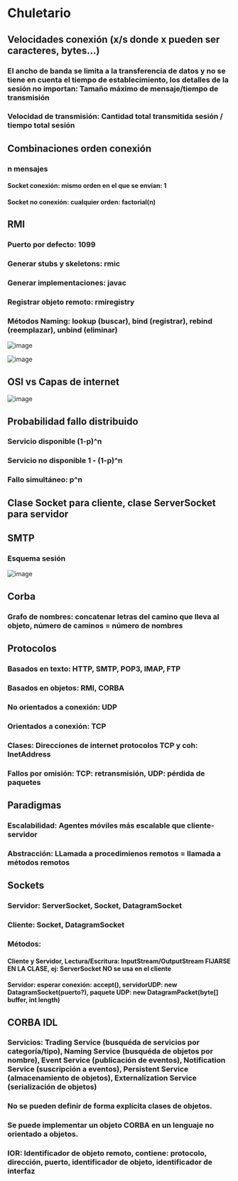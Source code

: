 # Chuletario

## Velocidades conexión (x/s donde x pueden ser caracteres, bytes...)

### El ancho de banda se limita a la transferencia de datos y no se tiene en cuenta el tiempo de establecimiento, los detalles de la sesión no importan: Tamaño máximo de mensaje/tiempo de transmisión

### Velocidad de transmisión: Cantidad total transmitida sesión / tiempo total sesión

## Combinaciones orden conexión

### n mensajes

#### Socket conexión: mismo orden en el que se envían: 1

#### Socket no conexión: cualquier orden: factorial(n)

## RMI

### Puerto por defecto: 1099
### Generar stubs y skeletons: rmic
### Generar implementaciones: javac
### Registrar objeto remoto: rmiregistry
### Métodos Naming: lookup (buscar), bind (registrar), rebind (reemplazar), unbind (eliminar)
![image](https://github.com/poketecop/apuntesAplicacionesDistribuidas/assets/65861838/b58fddda-bc63-4598-8929-e245cbae6bb0)

![image](https://github.com/poketecop/apuntesAplicacionesDistribuidas/assets/65861838/c9387688-6a37-4ac6-8dfd-1dbf13aa1ebf)


## OSI vs Capas de internet
![image](https://github.com/poketecop/apuntesAplicacionesDistribuidas/assets/65861838/c0b0a636-6118-4704-a048-6faad5b5f714)

## Probabilidad fallo distribuido

### Servicio disponible (1-p)^n

### Servicio no disponible 1 - (1-p)^n

### Fallo simultáneo: p^n

## Clase Socket para cliente, clase ServerSocket para servidor

## SMTP

### Esquema sesión
![image](https://github.com/poketecop/apuntesAplicacionesDistribuidas/assets/65861838/632dc85b-cbcc-4a04-b64c-4ac89515c851)


## Corba

### Grafo de nombres: concatenar letras del camino que lleva al objeto, número de caminos = número de nombres

## Protocolos

### Basados en texto: HTTP, SMTP, POP3, IMAP, FTP

### Basados en objetos: RMI, CORBA

### No orientados a conexión: UDP

### Orientados a conexión: TCP

### Clases: Direcciones de internet protocolos TCP y coh: InetAddress

### Fallos por omisión: TCP: retransmisión, UDP: pérdida de paquetes

## Paradigmas

### Escalabilidad: Agentes móviles más escalable que cliente-servidor

### Abstracción: LLamada a procedimienos remotos = llamada a métodos remotos

## Sockets

### Servidor: ServerSocket, Socket, DatagramSocket
### Cliente: Socket, DatagramSocket

### Métodos:

#### Cliente y Servidor, Lectura/Escritura: InputStream/OutputStream FIJARSE EN LA CLASE, ej: ServerSocket NO se usa en el cliente

#### Servidor: esperar conexión: accept(), servidorUDP: new DatagramSocket(puerto?), paquete UDP: new DatagramPacket(byte[] buffer, int length)

## CORBA IDL

### Servicios: Trading Service (busquéda de servicios por categoría/tipo), Naming Service (busquéda de objetos por nombre), Event Service (publicación de eventos), Notification Service (suscripción a eventos), Persistent Service (almacenamiento de objetos), Externalization Service (serialización de objetos)

### No se pueden definir de forma explícita clases de objetos.

### Se puede implementar un objeto CORBA en un lenguaje no orientado a objetos.

### IOR: Identificador de objeto remoto, contiene: protocolo, dirección, puerto, identificador de objeto, identificador de interfaz





